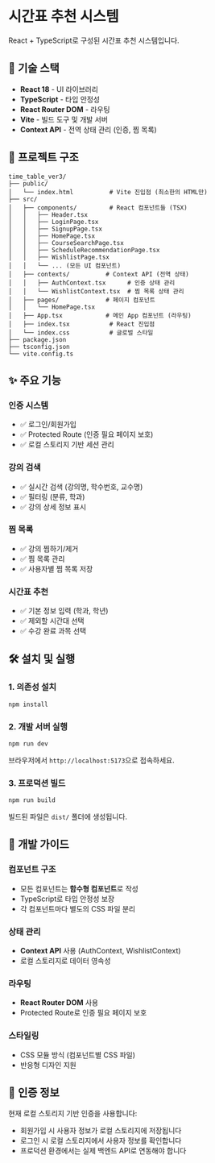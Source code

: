 # 시간표 추천 시스템

React + TypeScript로 구성된 시간표 추천 시스템입니다.

## 🚀 기술 스택

- **React 18** - UI 라이브러리
- **TypeScript** - 타입 안정성
- **React Router DOM** - 라우팅
- **Vite** - 빌드 도구 및 개발 서버
- **Context API** - 전역 상태 관리 (인증, 찜 목록)

## 📁 프로젝트 구조

```
time_table_ver3/
├── public/
│   └── index.html          # Vite 진입점 (최소한의 HTML만)
├── src/
│   ├── components/         # React 컴포넌트들 (TSX)
│   │   ├── Header.tsx
│   │   ├── LoginPage.tsx
│   │   ├── SignupPage.tsx
│   │   ├── HomePage.tsx
│   │   ├── CourseSearchPage.tsx
│   │   ├── ScheduleRecommendationPage.tsx
│   │   ├── WishlistPage.tsx
│   │   └── ... (모든 UI 컴포넌트)
│   ├── contexts/          # Context API (전역 상태)
│   │   ├── AuthContext.tsx      # 인증 상태 관리
│   │   └── WishlistContext.tsx  # 찜 목록 상태 관리
│   ├── pages/             # 페이지 컴포넌트
│   │   └── HomePage.tsx
│   ├── App.tsx            # 메인 App 컴포넌트 (라우팅)
│   ├── index.tsx           # React 진입점
│   └── index.css           # 글로벌 스타일
├── package.json
├── tsconfig.json
└── vite.config.ts
```

## ✨ 주요 기능

### 인증 시스템
- ✅ 로그인/회원가입
- ✅ Protected Route (인증 필요 페이지 보호)
- ✅ 로컬 스토리지 기반 세션 관리

### 강의 검색
- ✅ 실시간 검색 (강의명, 학수번호, 교수명)
- ✅ 필터링 (분류, 학과)
- ✅ 강의 상세 정보 표시

### 찜 목록
- ✅ 강의 찜하기/제거
- ✅ 찜 목록 관리
- ✅ 사용자별 찜 목록 저장

### 시간표 추천
- ✅ 기본 정보 입력 (학과, 학년)
- ✅ 제외할 시간대 선택
- ✅ 수강 완료 과목 선택

## 🛠️ 설치 및 실행

### 1. 의존성 설치
```bash
npm install
```

### 2. 개발 서버 실행
```bash
npm run dev
```

브라우저에서 `http://localhost:5173`으로 접속하세요.

### 3. 프로덕션 빌드
```bash
npm run build
```

빌드된 파일은 `dist/` 폴더에 생성됩니다.

## 📝 개발 가이드

### 컴포넌트 구조
- 모든 컴포넌트는 **함수형 컴포넌트**로 작성
- TypeScript로 타입 안정성 보장
- 각 컴포넌트마다 별도의 CSS 파일 분리

### 상태 관리
- **Context API** 사용 (AuthContext, WishlistContext)
- 로컬 스토리지로 데이터 영속성

### 라우팅
- **React Router DOM** 사용
- Protected Route로 인증 필요 페이지 보호

### 스타일링
- CSS 모듈 방식 (컴포넌트별 CSS 파일)
- 반응형 디자인 지원

## 🔐 인증 정보

현재 로컬 스토리지 기반 인증을 사용합니다:
- 회원가입 시 사용자 정보가 로컬 스토리지에 저장됩니다
- 로그인 시 로컬 스토리지에서 사용자 정보를 확인합니다
- 프로덕션 환경에서는 실제 백엔드 API로 연동해야 합니다
